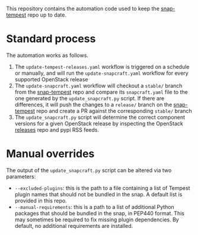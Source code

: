 This repository contains the automation code used to keep the [snap-tempest](https://github.com/canonical/snap-tempest) repo up to date.

# Standard process

The automation works as follows.

1. The `update-tempest-releases.yaml` workflow is triggered on a schedule or manually, and will run the `update-snapcraft.yaml` workflow for every supported OpenStack release
2. The `update-snapcraft.yaml` workflow will checkout a `stable/` branch from the [snap-tempest](https://github.com/canonical/snap-tempest) repo and compare its `snapcraft.yaml` file to the one generated by the `update_snapcraft.py` script. If there are differences, it will push the changes to a `release/` branch on the [snap-tempest](https://github.com/canonical/snap-tempest) repo and create a PR against the corresponding `stable/` branch
3. The `update_snapcraft.py` script will determine the correct component versions for a given OpenStack release by inspecting the OpenStack [releases](https://opendev.org/openstack/releases.git) repo and pypi RSS feeds.

# Manual overrides

The output of the `update_snapcraft.py` script can be altered via two parameters:

* `--excluded-plugins`: this is the path to a file containing a list of Tempest plugin names that should not be bundled in the snap. A default list is provided in this repo.
* `--manual-requirements`: this is a path to a list of additional Python packages that should be bundled in the snap, in PEP440 format. This may sometimes be required to fix missing plugin dependencies. By default, no additional requirements are installed.